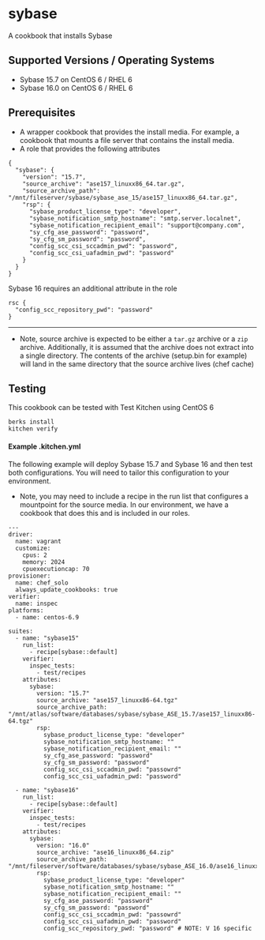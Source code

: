 # sybase

A cookbook that installs Sybase

## Supported Versions / Operating Systems
- Sybase 15.7 on CentOS 6 / RHEL 6
- Sybase 16.0 on CentOS 6 / RHEL 6

## Prerequisites

- A wrapper cookbook that provides the install media. For example, a cookbook that mounts a file server that contains the install media.
- A role that provides the following attributes
```
{
  "sybase": {
    "version": "15.7",
    "source_archive": "ase157_linuxx86_64.tar.gz",
    "source_archive_path": "/mnt/fileserver/sybase/sybase_ase_15/ase157_linuxx86_64.tar.gz",
    "rsp": {
      "sybase_product_license_type": "developer",
      "sybase_notification_smtp_hostname": "smtp.server.localnet",
      "sybase_notification_recipient_email": "support@company.com",
      "sy_cfg_ase_password": "password",
      "sy_cfg_sm_password": "password",
      "config_scc_csi_sccadmin_pwd": "password",
      "config_scc_csi_uafadmin_pwd": "password"
    }
  }
}
```
Sybase 16 requires an additional attribute in the role
```
rsc {
  "config_scc_repository_pwd": "password"
}
```
---
* Note, source archive is expected to be either a `tar.gz` archive or a `zip` archive. Additionally, it is assumed that the archive does not extract into a single directory. The contents of the archive (setup.bin for example) will land in the same directory that the source
archive lives (chef cache)


## Testing

This cookbook can be tested with Test Kitchen using CentOS 6
```
berks install
kitchen verify
```

#### Example .kitchen.yml
The following example will deploy Sybase 15.7 and Sybase 16 and then test both configurations. You will need to
tailor this configuration to your environment.

* Note, you may need to include a recipe in the run list that configures a mountpoint for the source media. In
our environment, we have a cookbook that does this and is included in our roles.
```
---
driver:
  name: vagrant
  customize:
    cpus: 2
    memory: 2024
    cpuexecutioncap: 70
provisioner:
  name: chef_solo
  always_update_cookbooks: true
verifier:
  name: inspec
platforms:
  - name: centos-6.9

suites:
  - name: "sybase15"
    run_list:
      - recipe[sybase::default]
    verifier:
      inspec_tests:
        - test/recipes
    attributes:
      sybase:
        version: "15.7"
        source_archive: "ase157_linuxx86-64.tgz"
        source_archive_path: "/mnt/atlas/software/databases/sybase/sybase_ASE_15.7/ase157_linuxx86-64.tgz"
        rsp:
          sybase_product_license_type: "developer"
          sybase_notification_smtp_hostname: ""
          sybase_notification_recipient_email: ""
          sy_cfg_ase_password: "password"
          sy_cfg_sm_password: "password"
          config_scc_csi_sccadmin_pwd: "passowrd"
          config_scc_csi_uafadmin_pwd: "password"

  - name: "sybase16"
    run_list:
      - recipe[sybase::default]
    verifier:
      inspec_tests:
        - test/recipes
    attributes:
      sybase:
        version: "16.0"
        source_archive: "ase16_linuxx86_64.zip"
        source_archive_path: "/mnt/fileserver/software/databases/sybase/sybase_ASE_16.0/ase16_linuxx86_64.zip"
        rsp:
          sybase_product_license_type: "developer"
          sybase_notification_smtp_hostname: ""
          sybase_notification_recipient_email: ""
          sy_cfg_ase_password: "password"
          sy_cfg_sm_password: "password"
          config_scc_csi_sccadmin_pwd: "passowrd"
          config_scc_csi_uafadmin_pwd: "password"
          config_scc_repository_pwd: "password" # NOTE: V 16 specific
```
